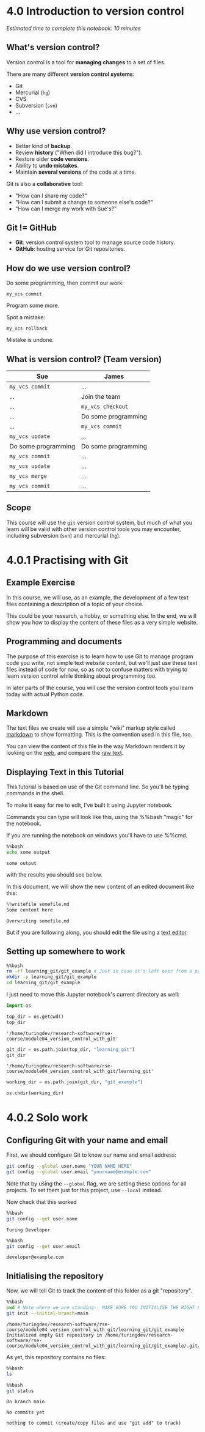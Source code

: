 # 4.0 Introduction to version control

*Estimated time to complete this notebook: 10 minutes*

## What's version control?

Version control is a tool for __managing changes__ to a set of files.

There are many different __version control systems__:

- Git
- Mercurial (`hg`)
- CVS
- Subversion (`svn`)
- ...

## Why use version control?

- Better kind of __backup__.
- Review __history__ ("When did I introduce this bug?").
- Restore older __code versions__.
- Ability to __undo mistakes__.
- Maintain __several versions__ of the code at a time.

Git is also a __collaborative__ tool:

- "How can I share my code?"
- "How can I submit a change to someone else's code?"
- "How can I merge my work with Sue's?"

## Git != GitHub

- __Git__: version control system tool to manage source code history.
- __GitHub__: hosting service for Git repositories.

## How do we use version control?

Do some programming, then commit our work:

`my_vcs commit`

Program some more.

Spot a mistake:

`my_vcs rollback`

Mistake is undone.

## What is version control? (Team version)

Sue                | James
------------------ |------
`my_vcs commit`    | ...
...                | Join the team
...                | `my_vcs checkout`
...                | Do some programming
...                | `my_vcs commit`
`my_vcs update`    | ...
Do some programming|Do some programming
`my_vcs commit`    | ...
`my_vcs update`    | ...
`my_vcs merge`     | ...
`my_vcs commit`    | ...

## Scope

This course will use the `git` version control system, but much of what you learn will be valid with other version control tools you may encounter, including subversion (`svn`) and mercurial (`hg`).

# 4.0.1 Practising with Git

## Example Exercise

In this course, we will use, as an example, the development of a few text files containing a description of a topic of your choice.

This could be your research, a hobby, or something else. In the end, we will show you how to display the content of these files as a very simple website. 

## Programming and documents

The purpose of this exercise is to learn how to use Git to manage program code you write, not simple text website content, but we'll just use these text files instead of code for now, so as not to confuse matters with trying to learn version control while thinking about programming too.

In later parts of the course, you will use the version control tools you learn today with actual Python code.

## Markdown

The text files we create will use a simple "wiki" markup style called [markdown](http://daringfireball.net/projects/markdown/basics) to show formatting.
This is the convention used in this file, too.

You can view the content of this file in the way Markdown renders it by looking on the [web](https://alan-turing-institute.github.io/rse-course/html/module04_version_control_with_git/04_00_introduction.html), and compare the [raw text](https://raw.githubusercontent.com/alan-turing-institute/rse-course/main/module04_version_control_with_git/04_00_introduction.ipynb).

## Displaying Text in this Tutorial

This tutorial is based on use of the Git command line. So you'll be typing commands in the shell.

To make it easy for me to edit, I've built it using Jupyter notebook.

Commands you can type will look like this, using the %%bash "magic" for the notebook.

If you are running the notebook on windows you'll have to use %%cmd.


```bash
%%bash
echo some output
```

    some output


with the results you should see below. 

In this document, we will show the new content of an edited document like this:


```python
%%writefile somefile.md
Some content here
```

    Overwriting somefile.md


But if you are following along, you should edit the file using a [text editor](https://alan-turing-institute.github.io/rse-course/html/course_prerequisites/03_editor.html).

## Setting up somewhere to work


```bash
%%bash
rm -rf learning_git/git_example # Just in case it's left over from a previous class; you won't need this
mkdir -p learning_git/git_example
cd learning_git/git_example
```

I just need to move this Jupyter notebook's current directory as well:


```python
import os

top_dir = os.getcwd()
top_dir
```




    '/home/turingdev/research-software/rse-course/module04_version_control_with_git'




```python
git_dir = os.path.join(top_dir, "learning_git")
git_dir
```




    '/home/turingdev/research-software/rse-course/module04_version_control_with_git/learning_git'




```python
working_dir = os.path.join(git_dir, "git_example")
```


```python
os.chdir(working_dir)
```

# 4.0.2 Solo work

## Configuring Git with your name and email

First, we should configure Git to know our name and email address:

```bash
git config --global user.name "YOUR NAME HERE"
git config --global user.email "yourname@example.com"
```

Note that by using the `--global` flag, we are setting these options for all projects. To set them just for this project, use `--local` instead.

Now check that this worked


```bash
%%bash
git config --get user.name
```

    Turing Developer



```bash
%%bash
git config --get user.email
```

    developer@example.com


## Initialising the repository

Now, we will tell Git to track the content of this folder as a git "repository".


```bash
%%bash
pwd # Note where we are standing-- MAKE SURE YOU INITIALISE THE RIGHT FOLDER
git init --initial-branch=main
```

    /home/turingdev/research-software/rse-course/module04_version_control_with_git/learning_git/git_example
    Initialized empty Git repository in /home/turingdev/research-software/rse-course/module04_version_control_with_git/learning_git/git_example/.git/


As yet, this repository contains no files:


```bash
%%bash
ls
```


```bash
%%bash
git status
```

    On branch main
    
    No commits yet
    
    nothing to commit (create/copy files and use "git add" to track)

